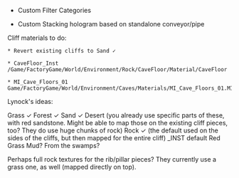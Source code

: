 * Custom Filter Categories

* Custom Stacking hologram based on standalone conveyor/pipe

Cliff materials to do:

    * Revert existing cliffs to Sand ✓

    * CaveFloor_Inst /Game/FactoryGame/World/Environment/Rock/CaveFloor/Material/CaveFloor

    * MI_Cave_Floors_01 Game/FactoryGame/World/Environment/Caves/Materials/MI_Cave_Floors_01.MI_Cave_Floors_01


Lynock's ideas:

Grass ✓
Forest ✓
Sand ✓
Desert (you already use specific parts of these, with red sandstone. Might be able to map those on the existing cliff pieces, too? They do use huge chunks of rock)
Rock ✓ (the default used on the sides of the cliffs, but then mapped for the entire cliff)    <CLIFFNAME>_INST default
Red Grass
Mud? From the swamps?

Perhaps full rock textures for the rib/pillar pieces? They currently use a grass one, as well (mapped directly on top).